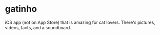 # gatinho
iOS app (not on App Store) that is amazing for cat lovers. There's pictures, videos, facts, and a soundboard.
